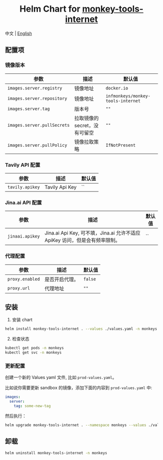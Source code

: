 <div align="center">

# Helm Chart for [monkey-tools-internet](https://github.com/inf-monkeys/monkey-tools-internet)<!-- omit in toc -->

</div>

中文 | [English](./README.md)

## 配置项

### 镜像版本

| 参数                        | 描述                          | 默认值                             |
| --------------------------- | ----------------------------- | ---------------------------------- |
| `images.server.registry`    | 镜像地址                      | `docker.io`                        |
| `images.server.repository`  | 镜像地址                      | `infmonkeys/monkey-tools-internet` |
| `images.server.tag`         | 版本号                        | `""`                               |
| `images.server.pullSecrets` | 拉取镜像的 secret，没有可留空 | `""`                               |
| `images.server.pullPolicy`  | 镜像拉取策略                  | `IfNotPresent`                     |

### Tavily API 配置

| 参数            | 描述           | 默认值 |
| --------------- | -------------- | ------ |
| `tavily.apikey` | Tavily Api Key | ``     |

### Jina.ai API 配置

| 参数            | 描述                                                                        | 默认值 |
| --------------- | --------------------------------------------------------------------------- | ------ |
| `jinaai.apikey` | Jina.ai Api Key, 可不填，Jina.ai 允许不适应 ApiKey 访问，但是会有频率限制。 | ``     |

### 代理配置

| 参数            | 描述           | 默认值  |
| --------------- | -------------- | ------- |
| `proxy.enabled` | 是否开启代理。 | `false` |
| `proxy.url`     | 代理地址       | `""`    |

## 安装

1. 安装 chart

```sh
helm install monkey-tools-internet . --values ./values.yaml -n monkeys
```

2. 检查状态

```sh
kubectl get pods -n monkeys
kubectl get svc -n monkeys
```

### 更新配置

创建一个新的 Values yaml 文件, 比如 `prod-values.yaml`。

比如说你需要更新 sandbox 的镜像，添加下面的内容到 `prod-values.yaml` 中:

```yaml
images:
  server:
    tag: some-new-tag
```

然后执行：

```sh
helm upgrade monkey-tools-internet . --namespace monkeys --values ./values.yaml --values ./prod-values.yaml
```

## 卸载

```sh
helm uninstall monkey-tools-internet -n monkeys
```
